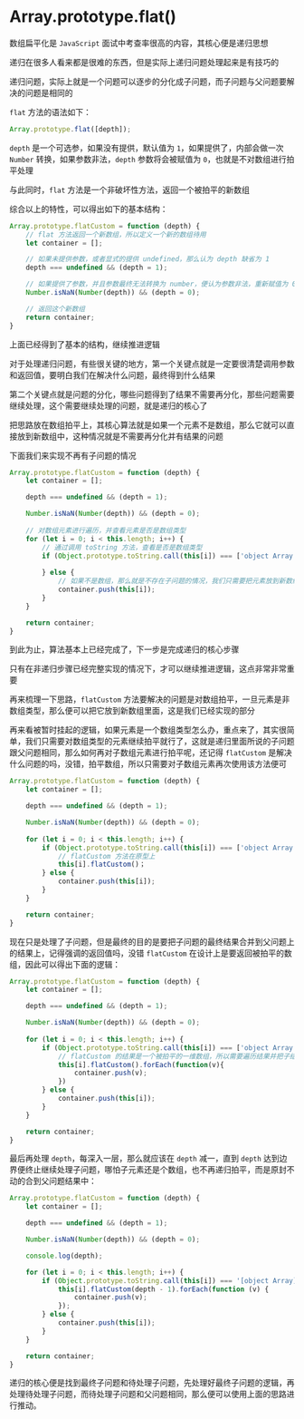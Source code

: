 # Array.prototype.flat()

数组扁平化是 `JavaScript` 面试中考查率很高的内容，其核心便是递归思想

递归在很多人看来都是很难的东西，但是实际上递归问题处理起来是有技巧的

递归问题，实际上就是一个问题可以逐步的分化成子问题，而子问题与父问题要解决的问题是相同的

`flat` 方法的语法如下：

~~~javascript
Array.prototype.flat([depth]);
~~~

`depth` 是一个可选参，如果没有提供，默认值为 `1`，如果提供了，内部会做一次 `Number` 转换，如果参数非法，`depth` 参数将会被赋值为 `0`，也就是不对数组进行拍平处理

与此同时，`flat` 方法是一个非破坏性方法，返回一个被拍平的新数组

综合以上的特性，可以得出如下的基本结构：

~~~javascript
Array.prototype.flatCustom = function (depth) {
    // flat 方法返回一个新数组，所以定义一个新的数组待用
    let container = [];

    // 如果未提供参数，或者显式的提供 undefined，那么认为 depth 缺省为 1
    depth === undefined && (depth = 1);

    // 如果提供了参数，并且参数最终无法转换为 number，便认为参数非法，重新赋值为 0，即不做拍平操作
    Number.isNaN(Number(depth)) && (depth = 0);

    // 返回这个新数组
    return container;
}
~~~

上面已经得到了基本的结构，继续推进逻辑

对于处理递归问题，有些很关键的地方，第一个关键点就是一定要很清楚调用参数和返回值，要明白我们在解决什么问题，最终得到什么结果

第二个关键点就是问题的分化，哪些问题得到了结果不需要再分化，那些问题需要继续处理，这个需要继续处理的问题，就是递归的核心了

把思路放在数组拍平上，其核心算法就是如果一个元素不是数组，那么它就可以直接放到新数组中，这种情况就是不需要再分化并有结果的问题

下面我们来实现不再有子问题的情况

~~~javascript
Array.prototype.flatCustom = function (depth) {
    let container = [];

    depth === undefined && (depth = 1);

    Number.isNaN(Number(depth)) && (depth = 0);
    
    // 对数组元素进行遍历，并查看元素是否是数组类型
    for (let i = 0; i < this.length; i++) {
        // 通过调用 toString 方法，查看是否是数组类型
        if (Object.prototype.toString.call(this[i]) === ['object Array']) {
            
        } else {
            // 如果不是数组，那么就是不存在子问题的情况，我们只需要把元素放到新数组即可
            container.push(this[i]);
        }
    }

    return container;
}
~~~

到此为止，算法基本上已经完成了，下一步是完成递归的核心步骤

只有在非递归步骤已经完整实现的情况下，才可以继续推进逻辑，这点非常非常重要

再来梳理一下思路，`flatCustom` 方法要解决的问题是对数组拍平，一旦元素是非数组类型，那么便可以把它放到新数组里面，这是我们已经实现的部分

再来看被暂时挂起的逻辑，如果元素是一个数组类型怎么办，重点来了，其实很简单，我们只需要对数组类型的元素继续拍平就行了，这就是递归里面所说的子问题跟父问题相同，那么如何再对子数组元素进行拍平呢，还记得 `flatCustom` 是解决什么问题的吗，没错，拍平数组，所以只需要对子数组元素再次使用该方法便可

~~~javascript
Array.prototype.flatCustom = function (depth) {
    let container = [];

    depth === undefined && (depth = 1);

    Number.isNaN(Number(depth)) && (depth = 0);
    
    for (let i = 0; i < this.length; i++) {
        if (Object.prototype.toString.call(this[i]) === ['object Array']) {
        	// flatCustom 方法在原型上
            this[i].flatCustom()；
        } else {
            container.push(this[i]);
        }
    }

    return container;
}
~~~

现在只是处理了子问题，但是最终的目的是要把子问题的最终结果合并到父问题上的结果上，记得强调的返回值吗，没错 `flatCustom` 在设计上是要返回被拍平的数组，因此可以得出下面的逻辑：

~~~javascript
Array.prototype.flatCustom = function (depth) {
    let container = [];

    depth === undefined && (depth = 1);

    Number.isNaN(Number(depth)) && (depth = 0);
    
    for (let i = 0; i < this.length; i++) {
        if (Object.prototype.toString.call(this[i]) === ['object Array']) {
        	// flatCustom 的结果是一个被拍平的一维数组，所以需要遍历结果并把子结果合到主结果当中
            this[i].flatCustom().forEach(function(v){
            	container.push(v);
            })
        } else {
            container.push(this[i]);
        }
    }

    return container;
}
~~~

最后再处理 `depth`，每深入一层，那么就应该在 `depth` 减一，直到 `depth` 达到边界便终止继续处理子问题，哪怕子元素还是个数组，也不再递归拍平，而是原封不动的合到父问题结果中：

~~~javascript
Array.prototype.flatCustom = function (depth) {
    let container = [];

    depth === undefined && (depth = 1);

    Number.isNaN(Number(depth)) && (depth = 0);

    console.log(depth);

    for (let i = 0; i < this.length; i++) {
        if (Object.prototype.toString.call(this[i]) === '[object Array]' && depth > 0) {
            this[i].flatCustom(depth - 1).forEach(function (v) {
                container.push(v);
            });
        } else {
            container.push(this[i]);
        }
    }

    return container;
}
~~~

递归的核心便是找到最终子问题和待处理子问题，先处理好最终子问题的逻辑，再处理待处理子问题，而待处理子问题和父问题相同，那么便可以使用上面的思路进行推动。



